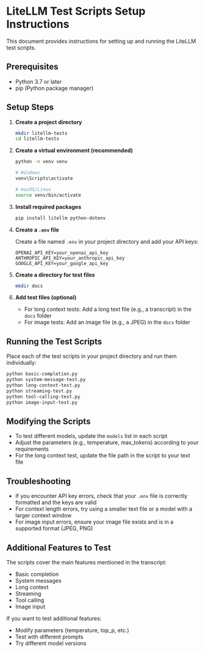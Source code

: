 # LiteLLM Test Scripts Setup Instructions

This document provides instructions for setting up and running the LiteLLM test scripts.

## Prerequisites

- Python 3.7 or later
- pip (Python package manager)

## Setup Steps

1. **Create a project directory**
   ```bash
   mkdir litellm-tests
   cd litellm-tests
   ```

2. **Create a virtual environment (recommended)**
   ```bash
   python -m venv venv
   
   # Windows
   venv\Scripts\activate
   
   # macOS/Linux
   source venv/bin/activate
   ```

3. **Install required packages**
   ```bash
   pip install litellm python-dotenv
   ```

4. **Create a `.env` file**
   
   Create a file named `.env` in your project directory and add your API keys:
   ```
   OPENAI_API_KEY=your_openai_api_key
   ANTHROPIC_API_KEY=your_anthropic_api_key
   GOOGLE_API_KEY=your_google_api_key
   ```

5. **Create a directory for test files**
   ```bash
   mkdir docs
   ```

6. **Add test files (optional)**
   - For long context tests: Add a long text file (e.g., a transcript) in the `docs` folder
   - For image tests: Add an image file (e.g., a JPEG) in the `docs` folder

## Running the Test Scripts

Place each of the test scripts in your project directory and run them individually:

```bash
python basic-completion.py
python system-message-test.py
python long-context-test.py
python streaming-test.py
python tool-calling-test.py
python image-input-test.py
```

## Modifying the Scripts

- To test different models, update the `models` list in each script
- Adjust the parameters (e.g., temperature, max_tokens) according to your requirements
- For the long context test, update the file path in the script to your text file

## Troubleshooting

- If you encounter API key errors, check that your `.env` file is correctly formatted and the keys are valid
- For context length errors, try using a smaller text file or a model with a larger context window
- For image input errors, ensure your image file exists and is in a supported format (JPEG, PNG)

## Additional Features to Test

The scripts cover the main features mentioned in the transcript:
- Basic completion
- System messages
- Long context
- Streaming
- Tool calling
- Image input

If you want to test additional features:
- Modify parameters (temperature, top_p, etc.)
- Test with different prompts
- Try different model versions
